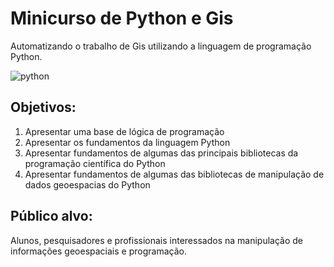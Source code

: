 # Minicurso de Python e Gis

Automatizando o trabalho de Gis utilizando a linguagem de programação Python.

![python](https://www.python.org/static/img/python-logo@2x.png)

## Objetivos:

1. Apresentar uma base de lógica de programação
1. Apresentar os fundamentos da linguagem Python
1. Apresentar fundamentos de algumas das principais bibliotecas da programação científica do Python
1. Apresentar fundamentos de algumas das bibliotecas de manipulação de dados geoespacias do Python

## Público alvo:

Alunos, pesquisadores e profissionais interessados na manipulação de informações geoespaciais e programação.

